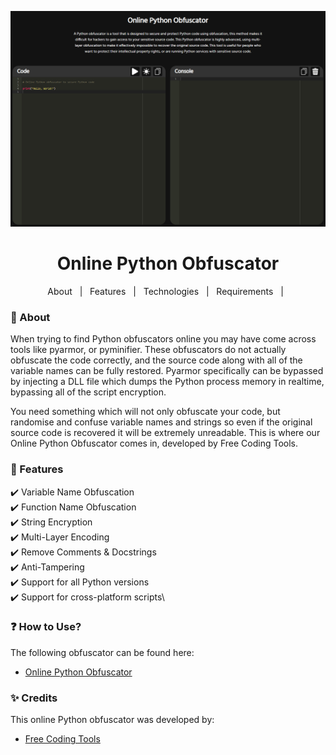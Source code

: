 <p align = "center">
    <img src = "Img1.png" alt="Banner">
</p>

<h1 align="center">
    Online Python Obfuscator
</h1>

<p align="center">
  <a>About</a> &#xa0; | &#xa0; 
  <a>Features</a> &#xa0; | &#xa0;
  <a>Technologies</a> &#xa0; | &#xa0;
  <a>Requirements</a> &#xa0; | &#xa0;
</p>

### :dart: About ###

When trying to find Python obfuscators online you may have come across tools like pyarmor, or pyminifier. These obfuscators do not actually obfuscate the code correctly, and the source code along with all of the variable names can be fully restored. Pyarmor specifically can be bypassed by injecting a DLL file which dumps the Python process memory in realtime, bypassing all of the script encryption.

You need something which will not only obfuscate your code, but randomise and confuse variable names and strings so even if the original source code is recovered it will be extremely unreadable. This is where our Online Python Obfuscator comes in, developed by Free Coding Tools.

### 🚀 Features ###

✔️ Variable Name Obfuscation\
✔️ Function Name Obfuscation\
✔️ String Encryption\
✔️ Multi-Layer Encoding\
✔️ Remove Comments & Docstrings\
✔️ Anti-Tampering\
✔️ Support for all Python versions\
✔️ Support for cross-platform scripts\

### ❓ How to Use? ###

The following obfuscator can be found here:

- [Online Python Obfuscator](https://freecodingtools.org/py-obfuscator)

### ✨ Credits ###

This online Python obfuscator was developed by:

- [Free Coding Tools](https://freecodingtools.org)
